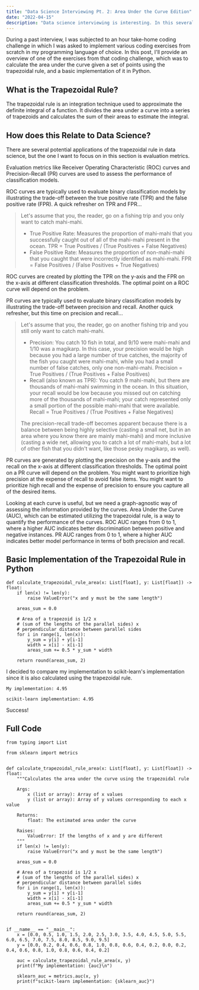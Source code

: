 ```yaml
---
title: "Data Science Interviewing Pt. 2: Area Under the Curve Edition"
date: "2022-04-15"
description: "Data science interviewing is interesting. In this several part series, I will explain/implement solutions to problems that I have come across during the data science interview process. These posts serve as practice, but I hope that others will find them useful as well. This time it's Area Under the Curve edition."
---
```


During a past interview, I was subjected to an hour take-home coding challenge in which I was asked to implement various coding exercises from scratch in my programming language of choice. In this post, I'll provide an overview of one of the exercises from that coding challenge, which was to calculate the area under the curve given a set of points using the trapezoidal rule, and a basic implementation of it in Python.

## What is the Trapezoidal Rule?

The trapezoidal rule is an integration technique used to approximate the definite integral of a function. It divides the area under a curve into a series of trapezoids and calculates the sum of their areas to estimate the integral.

## How does this Relate to Data Science?

There are several potential applications of the trapezoidal rule in data science, but the one I want to focus on in this section is evaluation metrics.

Evaluation metrics like Receiver Operating Characteristic (ROC) curves and Precision-Recall (PR) curves are used to assess the performance of classification models.

ROC curves are typically used to evaluate binary classification models by illustrating the trade-off between the true positive rate (TPR) and the false positive rate (FPR). A quick refresher on TPR and FPR...

> Let's assume that you, the reader, go on a fishing trip and you only want to catch mahi-mahi.
>
> -    True Positive Rate: Measures the proportion of mahi-mahi that you successfully caught out of all of the mahi-mahi present in the ocean. TPR = True Positives / (True Positives + False Negatives)
> -    False Positive Rate: Measures the proportion of non-mahi-mahi that you caught that were incorrectly identified as mahi-mahi. FPR = False Positives / (False Positives + True Negatives)

ROC curves are created by plotting the TPR on the y-axis and the FPR on the x-axis at different classification thresholds. The optimal point on a ROC curve will depend on the problem.

PR curves are typically used to evaluate binary classification models by illustrating the trade-off between precision and recall. Another quick refresher, but this time on precision and recall...

> Let's assume that you, the reader, go on another fishing trip and you still only want to catch mahi-mahi.
>
> -    Precision: You catch 10 fish in total, and 9/10 were mahi-mahi and 1/10 was a magikarp. In this case, your precision would be high because you had a large number of true catches, the majority of the fish you caught were mahi-mahi, while you had a small number of false catches, only one non-mahi-mahi. Precision = True Positives / (True Positives + False Positives)
> -    Recall (also known as TPR): You catch 9 mahi-mahi, but there are thousands of mahi-mahi swimming in the ocean. In this situation, your recall would be low because you missed out on catching more of the thousands of mahi-mahi; your catch represented only a small portion of the possible mahi-mahi that were available. Recall = True Positives / (True Positives + False Negatives)
>
> The precision-recall trade-off becomes apparent because there is a balance between being highly selective (casting a small net, but in an area where you know there are mainly mahi-mahi) and more inclusive (casting a wide net, allowing you to catch a lot of mahi-mahi, but a lot of other fish that you didn't want, like those pesky magikarp, as well).

PR curves are generated by plotting the precision on the y-axis and the recall on the x-axis at different classification thresholds. The optimal point on a PR curve will depend on the problem. You might want to prioritize high precision at the expense of recall to avoid false items. You might want to prioritize high recall and the expense of precision to ensure you capture all of the desired items.

Looking at each curve is useful, but we need a graph-agnostic way of assessing the information provided by the curves. Area Under the Curve (AUC), which can be estimated utilizing the trapezoidal rule, is a way to quantify the performance of the curves. ROC AUC ranges from 0 to 1, where a higher AUC indicates better discrimination between positive and negative instances. PR AUC ranges from 0 to 1, where a higher AUC indicates better model performance in terms of both precision and recall.

## Basic Implementation of the Trapezoidal Rule in Python

```
def calculate_trapezoidal_rule_area(x: List[float], y: List[float]) -> float:
    if len(x) != len(y):
        raise ValueError("x and y must be the same length")

    areas_sum = 0.0

    # Area of a trapezoid is 1/2 x
    # (sum of the lengths of the parallel sides) x
    # perpendicular distance between parallel sides
    for i in range(1, len(x)):
        y_sum = y[i] + y[i-1]
        width = x[i] - x[i-1]
        areas_sum += 0.5 * y_sum * width

    return round(areas_sum, 2)
```

I decided to compare my implementation to scikit-learn's implementation since it is also calculated using the trapezoidal rule.

```
My implementation: 4.95

scikit-learn implementation: 4.95
```

Success!

## Full Code

```
from typing import List

from sklearn import metrics


def calculate_trapezoidal_rule_area(x: List[float], y: List[float]) -> float:
    """Calculates the area under the curve using the trapezoidal rule

    Args:
        x (list or array): Array of x values
        y (list or array): Array of y values corresponding to each x value

    Returns:
        float: The estimated area under the curve

    Raises:
        ValueError: If the lengths of x and y are different
    """
    if len(x) != len(y):
        raise ValueError("x and y must be the same length")

    areas_sum = 0.0

    # Area of a trapezoid is 1/2 x
    # (sum of the lengths of the parallel sides) x
    # perpendicular distance between parallel sides
    for i in range(1, len(x)):
        y_sum = y[i] + y[i-1]
        width = x[i] - x[i-1]
        areas_sum += 0.5 * y_sum * width

    return round(areas_sum, 2)


if __name__ == "__main__":
    x = [0.0, 0.5, 1.0, 1.5, 2.0, 2.5, 3.0, 3.5, 4.0, 4.5, 5.0, 5.5, 6.0, 6.5, 7.0, 7.5, 8.0, 8.5, 9.0, 9.5]
    y = [0.0, 0.2, 0.4, 0.6, 0.8, 1.0, 0.8, 0.6, 0.4, 0.2, 0.0, 0.2, 0.4, 0.6, 0.8, 1.0, 0.8, 0.6, 0.4, 0.2]

    auc = calculate_trapezoidal_rule_area(x, y)
    print(f"My implementation: {auc}\n")

    sklearn_auc = metrics.auc(x, y)
    print(f"scikit-learn implementation: {sklearn_auc}")
```
